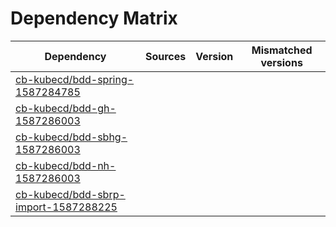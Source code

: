 # Dependency Matrix

Dependency | Sources | Version | Mismatched versions
---------- | ------- | ------- | -------------------
[cb-kubecd/bdd-spring-1587284785](https://github.com/cb-kubecd/bdd-spring-1587284785.git) |  | []() | 
[cb-kubecd/bdd-gh-1587286003](https://github.com/cb-kubecd/bdd-gh-1587286003.git) |  | []() | 
[cb-kubecd/bdd-sbhg-1587286003](https://github.com/cb-kubecd/bdd-sbhg-1587286003.git) |  | []() | 
[cb-kubecd/bdd-nh-1587286003](https://github.com/cb-kubecd/bdd-nh-1587286003.git) |  | []() | 
[cb-kubecd/bdd-sbrp-import-1587288225](https://github.com/cb-kubecd/bdd-sbrp-import-1587288225.git) |  | []() | 

